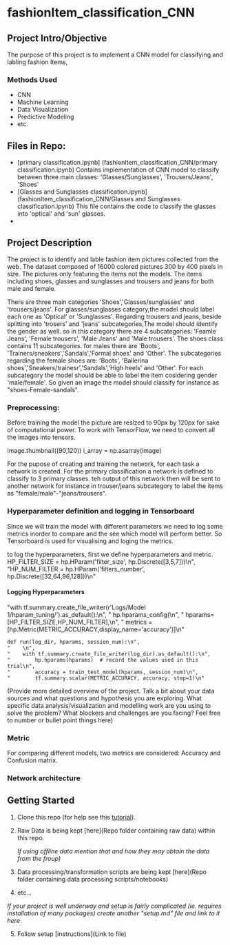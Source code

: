 # fashionItem_classification_CNN


## Project Intro/Objective
The purpose of this project is to implement a CNN model for classifying and labling fashion Items,

### Methods Used
* CNN
* Machine Learning
* Data Visualization
* Predictive Modeling
* etc.


## Files in Repo:
* [primary classification.ipynb] (fashionItem_classification_CNN/primary classification.ipynb) Contains implementation of CNN model to classify between three main classes: 'Glasses/Sunglasses', 'Trousers/Jeans', 'Shoes'
* [Glasses and Sunglasses classification.ipynb] (fashionItem_classification_CNN/Glasses and Sunglasses classification.ipynb) This file contains the code to classify the glasses into 'optical' and 'sun' glasses.
* []()


## Project Description
The project is to  identify and lable fashion item pictures collected from the web. The dataset composed of 16000 colored pictures 300 by 400 pixels in size. The pictures only featuring the items not the models. The items including shoes, glasses and sunglasses and trousers and jeans for both male and female.

There are three main categories 'Shoes','Glasses/sunglasses' and 'trousers/jeans'. For glasses/sunglasses category,the model should label each one as 'Optical' or 'Sunglasses'. Regarding trousers and jeans, beside splitting into 'trosers' and 'jeans' subcategories,The model should identify the gender as well. so in this category there are 4 subcategories: 'Feamle Jeans', 'Female trousers', 'Male Jeans' and 'Male trousers'. The shoes class contains 11 subcategories. for males there are 'Boots', 'Trainers/sneakers','Sandals','Formal shoes' and 'Other'. The subcategories regarding the female shoes are: 'Boots', 'Ballerina shoes','Sneakers/trainesr','Sandals','High heels' and 'Other'. For each subcategory the model should be able to label the item cosidering gender 'male/female'. So given an image the model should classify for instance as "shoes-Female-sandals". 

### Preprocessing:
Before training the model the picture are resized to 90px by 120px for sake of computational power. To work with TensorFlow, we need to convert all the images into tensors.

image.thumbnail((90,120))
i_array = np.asarray(image)


For the pupose of creating and training the network, for each task a network is created. For the primary classification a network is defined to classify to 3 primary classes. teh output of this network then will be sent to another network for instance in trouser/jeans subcategory to label the items as "female/male"-"jeans/trousers".

### Hyperparameter definition and logging in Tensorboard
Since we will train the model with different parameters we need to log some metrics inorder to compare and the see which model will perform better. So Tensorboard is used for visualising and loging the metrics.


to log the hyperparameters, first we define hyperparameters and metric.
HP_FILTER_SIZE = hp.HParam('filter_size', hp.Discrete([3,5,7]))\n",
    "HP_NUM_FILTER = hp.HParam('filters_number', hp.Discrete([32,64,96,128]))\n"
#### Logging Hyperparameters   
"with tf.summary.create_file_writer(r'Logs/Model 1/hparam_tuning/').as_default():\n",
    "    hp.hparams_config(\n",
    "        hparams= [HP_FILTER_SIZE,HP_NUM_FILTER],\n",
    "        metrics = [hp.Metric(METRIC_ACCURACY,display_name='accuracy')]\n"
    
    def run(log_dir, hparams, session_num):\n",
    "    \n",
    "    with tf.summary.create_file_writer(log_dir).as_default():\n",
    "        hp.hparams(hparams)  # record the values used in this trial\n",
    "        accuracy = train_test_model(hparams, session_num)\n",
    "        tf.summary.scalar(METRIC_ACCURACY, accuracy, step=1)\n"
   
(Provide more detailed overview of the project.  Talk a bit about your data sources and what questions and hypothesis you are exploring. What specific data analysis/visualization and modelling work are you using to solve the problem? What blockers and challenges are you facing?  Feel free to number or bullet point things here)

### Metric
For comparing different models, two metrics are considered: Accuracy and Confusion matrix.

### Network architecture



## Getting Started

1. Clone this repo (for help see this [tutorial](https://help.github.com/articles/cloning-a-repository/)).
2. Raw Data is being kept [here](Repo folder containing raw data) within this repo.

    *If using offline data mention that and how they may obtain the data from the froup)*
    
3. Data processing/transformation scripts are being kept [here](Repo folder containing data processing scripts/notebooks)
4. etc...

*If your project is well underway and setup is fairly complicated (ie. requires installation of many packages) create another "setup.md" file and link to it here*  

5. Follow setup [instructions](Link to file)




